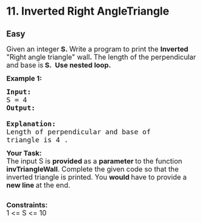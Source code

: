 # 11. Inverted Right AngleTriangle
## Easy
<div class="problem-statement">
                <p></p><p><span style="font-size:18px">Given an integer<strong>&nbsp;S</strong><strong>.&nbsp;</strong>Write a program to print the <strong>Inverted</strong> "Right angle triangle" wall<strong>.&nbsp;</strong>The length&nbsp;of the perpendicular and base&nbsp;is<strong>&nbsp;S.&nbsp; Use nested loop.</strong></span></p>

<p><span style="font-size:18px"><strong>Example 1:</strong> <strong> </strong></span></p>

<pre><span style="font-size:18px"><strong>Input:</strong>
S = 4
<strong>Output:
</strong><img alt="" src="https://media.geeksforgeeks.org/wp-content/uploads/20200824102500/Screenshotfrom20200824101619-264x300.png" class="img-responsive">

<strong>Explanation:</strong>
Length of perpendicular and base of
triangle is 4 .</span></pre>

<p><span style="font-size:18px"><strong>Your Task:</strong><br>
The input S&nbsp;is&nbsp;<strong>provided&nbsp;</strong>as a&nbsp;<strong>parameter&nbsp;</strong>to the function <strong>invTriangleWall</strong>. Complete the given code so that the inverted triangle is printed. You <strong>would </strong>have to provide a <strong>new line </strong>at the end.</span><br>
&nbsp;</p>

<p><span style="font-size:18px"><strong>Constraints:</strong><br>
1 &lt;= S &lt;= 10</span></p>
 <p></p>
            </div>
